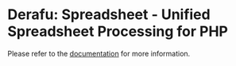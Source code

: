 # Derafu: Spreadsheet - Unified Spreadsheet Processing for PHP

Please refer to the [documentation](https://www.derafu.dev/docs/data/spreadsheet) for more information.
